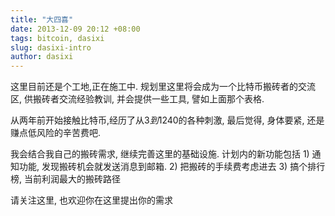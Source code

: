 ```yaml
---
title: "大四喜"
date: 2013-12-09 20:12 +08:00
tags: bitcoin, dasixi
slug: dasixi-intro
author: dasixi
---
```


这里目前还是个工地,正在施工中. 规划里这里将会成为一个比特币搬砖者的交流区, 供搬砖者交流经验教训, 并会提供一些工具, 譬如上面那个表格.

从两年前开始接触比特币,经历了从$3到$1240的各种刺激, 最后觉得, 身体要紧, 还是赚点低风险的辛苦费吧.

我会结合我自己的搬砖需求, 继续完善这里的基础设施. 计划内的新功能包括 1) 通知功能, 发现搬砖机会就发送消息到邮箱. 2) 把搬砖的手续费考虑进去 3) 搞个排行榜, 当前利润最大的搬砖路径

请关注这里, 也欢迎你在这里提出你的需求

